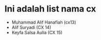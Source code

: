 # Ini adalah list nama cx

- Muhammad Alif Hanafiah (cx13)
- Alif Suryadi (CX 14)
- Keyfa Salsa Aulia (CX 15)
